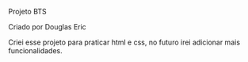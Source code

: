 Projeto BTS

Criado por Douglas Eric

Criei esse projeto para praticar html e css, no futuro irei adicionar mais funcionalidades.